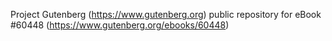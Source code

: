 Project Gutenberg (https://www.gutenberg.org) public repository for eBook #60448 (https://www.gutenberg.org/ebooks/60448)
